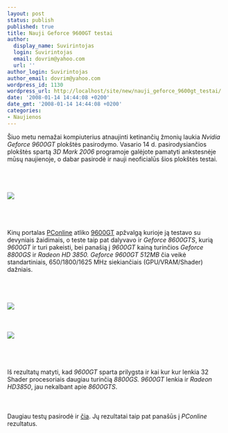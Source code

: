 ```yaml
---
layout: post
status: publish
published: true
title: Nauji Geforce 9600GT testai
author:
  display_name: Suvirintojas
  login: Suvirintojas
  email: dovrim@yahoo.com
  url: ''
author_login: Suvirintojas
author_email: dovrim@yahoo.com
wordpress_id: 1130
wordpress_url: http://localhost/site/new/nauji_geforce_9600gt_testai/
date: '2008-01-14 14:44:08 +0200'
date_gmt: '2008-01-14 14:44:08 +0200'
categories:
- Naujienos
---
```

<p>Šiuo metu nemažai kompiuterius atnaujinti ketinančių žmonių laukia <i>Nvidia Geforce 9600GT</i> plokštės pasirodymo. Vasario 14 d. pasirodysiančios plokštės spartą <i>3D Mark 2006</i> programoje galėjote pamatyti ankstesnėje mūsų naujienoje, o dabar pasirodė ir nauji neoficialūs šios plokštės testai.<br />
<br><br />
<br><br><img src="http://img85.imageshack.us/img85/3781/9600gt02pi0.jpg"><br><br />
<br><br />
<br>Kinų portalas <a class="ns" href="http://www.pconline.com.cn/diy/graphics/reviews/0801/1205247.html">PConline</a> atliko <a class="ns" href="http://www.technews.lt/index.php?id=Kas&amp;Id=827">9600GT</a> apžvalgą kurioje ją testavo su devyniais žaidimais, o teste taip pat dalyvavo ir <i>Geforce 8600GTS</i>, kurią <i>9600GT</i> ir turi pakeisti, bei panašią į <i>9600GT</i> kainą turinčios <i>Geforce 8800GS</i> ir <i>Radeon HD 3850. Geforce 9600GT 512MB</i> čia veikė standartiniais, 650/1800/1625 MHz siekiančiais (GPU/VRAM/Shader) dažniais.<br />
<br><br />
<br><br><img src="http://img85.imageshack.us/img85/643/12052470801139600gtcryshk1.jpg"><br><br />
<br><br><img src="http://img143.imageshack.us/img143/523/12052470801139600gtut3tmw0.jpg"><br><br />
<br><br />
<br>Iš rezultatų matyti, kad <i>9600GT</i> sparta prilygsta ir kai kur kur lenkia 32 Shader procesoriais daugiau turinčią <i>8800GS. 9600GT</i> lenkia ir <i>Radeon HD3850</i>, jau nekalbant apie <i>8600GTS</i>.<br />
<br><br />
<br>Daugiau testų pasirodė ir <a class="ns" href="http://myevilprocessor.blogspot.com/2008/01/geforce-9600-gt-benchmark.html">čia</a>. Jų rezultatai taip pat panašūs į <i>PConline</i> rezultatus.</p>
